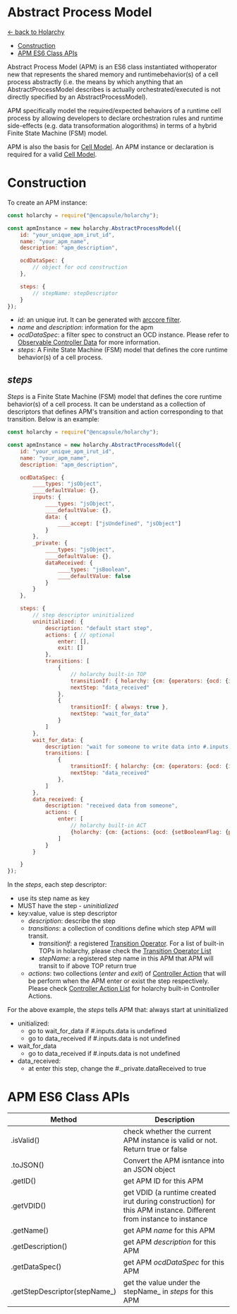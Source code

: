 # Abstract Process Model
[<- back to Holarchy](../README.md)

<!-- reference -->
[arccore filter]: https://encapsule.io/docs/ARCcore/filter
[arccore identifier]: https://encapsule.io/docs/ARCcore/identifier
[ocd]: ./observable-controller-data.md
[opc]: ./observable-process-controller.md
[apm]: ./abstract-process-model.md
[top]: ./transition-operator.md
[top list]: ../transition-operator-apis.md
[act]: ./controller-action.md
[act list]: ../controller-action-apis.md
[cp]: ./cell-procssor.md
[cm]: ./cell-model.md

* [Construction](#Construction)
* [APM ES6 Class APIs](#APM-ES6-Class-APIs)

Abstract Process Model (APM) is an ES6 class instantiated withoperator new that represents the shared memory and runtimebehavior(s) of a cell process abstractly (i.e. the means by which anything that an AbstractProcessModel describes is actually orchestrated/executed is not directly specified by an AbstractProcessModel). 

APM specifically model the required/expected behaviors of a runtime cell process by allowing developers to declare orchestration rules and runtime side-effects (e.g. data transoformation alogorithms) in terms of a hybrid Finite State Machine (FSM) model.

APM is also the basis for [Cell Model][cm]. An APM instance or declaration is required for a valid [Cell Model][cm].

# Construction
To create an APM instance:
```javascript
const holarchy = require("@encapsule/holarchy");

const apmInstance = new holarchy.AbstractProcessModel({
    id: "your_unique_apm_irut_id",
    name: "your_apm_name",
    description: "apm_description",

    ocdDataSpec: {
        // object for ocd construction
    },

    steps: {
        // stepName: stepDescriptor
    }
});
```
* *id*: an unique irut. It can be generated with [arccore filter][arccore filter].
* *name* and *description*: information for the apm
* *ocdDataSpec*: a filter spec to construct an OCD instance. Please refer to [Observable Controller Data][ocd] for more information.
* *steps*: A Finite State Machine (FSM) model that defines the core runtime behavior(s) of a cell process. 

## *steps*
*Steps* is a Finite State Machine (FSM) model that defines the core runtime behavior(s) of a cell process. It can be understand as a collection of descriptors that defines APM's transition and action corresponding to that transition. Below is an example:

```javascript
const holarchy = require("@encapsule/holarchy");

const apmInstance = new holarchy.AbstractProcessModel({
    id: "your_unique_apm_irut_id",
    name: "your_apm_name",
    description: "apm_description",

    ocdDataSpec: {
        ____types: "jsObject",
        ____defaultValue: {},
        inputs: {
            ____types: "jsObject",
            ____defaultValue: {},
            data: {
                ____accept: ["jsUndefined", "jsObject"]
            }
        },
        _private: {
            ____types: "jsObject",
            ____defaultValue: {},
            dataReceived: {
                ____types: "jsBoolean",
                ____defaultValue: false
            }
        }
    },

    steps: {
        // step descriptor uninitialized
        uninitialized: {
            description: "default start step",
            actions: { // optional
                enter: [],
                exit: []
            },
            transitions: [
                {   
                    // holarchy built-in TOP
                    transitionIf: { holarchy: {cm: {operators: {ocd: {isNamespaceTruthy: {path: "#.inputs.data"}}}}}},
                    nextStep: "data_received"
                },
                {
                    transitionIf: { always: true },
                    nextStep: "wait_for_data"
                }
            ]
        },
        wait_for_data: {
            description: "wait for someone to write data into #.inputs.data",
            transitions: [
                {
                    transitionIf: { holarchy: {cm: {operators: {ocd: {isNamespaceTruthy: {path: "#.inputs.data"}}}}}},
                    nextStep: "data_received"
                },
            ]
        },
        data_received: {
            description: "received data from someone",
            actions: {
                enter: [
                    // holarchy built-in ACT
                    {holarchy: {cm: {actions: {ocd: {setBooleanFlag: {path: "#._private.dataReceived"}}}}}}
                ]
            }
        }

    }
});
```

In the *steps*, each step descriptor:
* use its step name as key
* MUST have the step - *uninitialized*
* key:value, value is step descriptor
    * *description*: describe the step
    * *transitions*: a collection of conditions define which step APM will transit.
        * *transitionIf*: a registered [Transition Operator][top]. For a list of built-in TOPs in holarchy, please check the [Transition Operator List][top list]
        * *stepName*: a registered step name in this APM that APM will transit to if above TOP return true
    * *actions*: two collections (*enter* and *exit*) of [Controller Action][act] that will be perform when the APM enter or exist the step respectively. Please check [Controller Action List][act list] for holarchy built-in Controller Actions.

For the above example, the *steps* tells APM that:
always start at uninitialized
* unitialized:
    * go to wait_for_data if #.inputs.data is undefined
    * go to data_received if #.inputs.data is not undefined
* wait_for_data
    * go to data_received if #.inputs.data is not undefined
* data_received:
    * at enter this step, change the #._private.dataReceived to true

# APM ES6 Class APIs
| Method | Description |
|-|-|
| .isValid() | check whether the current APM instance is valid or not. Return true or false |
| .toJSON() | Convert the APM isntance into an JSON object | 
| .getID() | get APM ID for this APM |
| .getVDID() | get VDID (a runtime created irut during construction) for this APM instance. Different from instance to instance |
| .getName() | get APM *name* for this APM |
| .getDescription() | get APM *description* for this APM |
| .getDataSpec() | get APM *ocdDataSpec* for this APM |
| .getStepDescriptor(stepName_) | get the value under the stepName_ in *steps* for this APM |